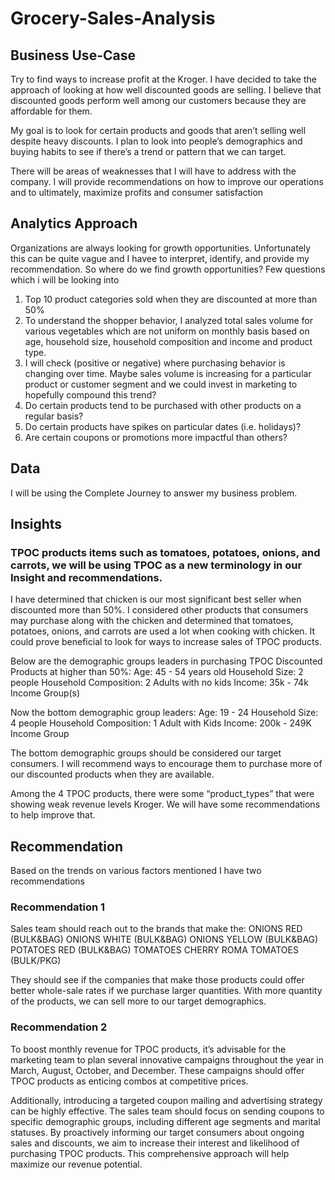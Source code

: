 # Grocery-Sales-Analysis

## Business Use-Case

Try to find ways to increase profit at the Kroger. I have decided to take the approach of looking at how well discounted goods are selling. I believe that discounted goods perform well among our customers because they are affordable for them.

My goal is to look for certain products and goods that aren’t selling well despite heavy discounts. I plan to look into people’s demographics and buying habits to see if there’s a trend or pattern that we can target.

There will be areas of weaknesses that I will have to address with the company. I will provide recommendations on how to improve our operations and to ultimately, maximize profits and consumer satisfaction


## Analytics Approach 

Organizations are always looking for growth opportunities. Unfortunately this can be quite vague and I havee to interpret, identify, and provide my recommendation.  So where do we find growth opportunities? Few questions which i will be looking into 
1. Top 10 product categories sold when they are discounted at more than 50%
2. To understand the shopper behavior, I analyzed total sales volume for various vegetables which are not uniform on monthly basis based on age, household size, household 
   composition and income and product type.
3. I will check (positive or negative) where purchasing behavior is changing over time. Maybe sales volume is increasing for a particular product or customer segment and we could 
  invest in marketing to hopefully compound this trend?
4. Do certain products tend to be purchased with other products on a regular basis?
5. Do certain products have spikes on particular dates (i.e. holidays)?
6. Are certain coupons or promotions more impactful than others?


## Data
I will be  using the Complete Journey to answer my business problem. 

## Insights

### TPOC products items such as tomatoes, potatoes, onions, and carrots, we will be using TPOC as a new terminology in our Insight and recommendations.

I have determined that chicken is our most significant best seller when discounted more than 50%. I considered other products that consumers may purchase along with the chicken and determined that tomatoes, potatoes, onions, and carrots are used a lot when cooking with chicken. It could prove beneficial to look for ways to increase sales of TPOC products.

Below are the demographic groups leaders in purchasing TPOC Discounted Products at higher than 50%:
Age: 45 - 54 years old
Household Size: 2 people
Household Composition: 2 Adults with no kids
Income: 35k - 74k Income Group(s)

Now the bottom demographic group leaders:
Age: 19 - 24
Household Size: 4 people
Household Composition: 1 Adult with Kids
Income: 200k - 249K Income Group

The bottom demographic groups should be considered our target consumers. I will recommend ways to encourage them to purchase more of our discounted products when they are available.

Among the 4 TPOC products, there were some “product_types” that were showing weak revenue levels Kroger. We will have some recommendations to help improve that.


## Recommendation

Based on the trends on various factors mentioned I have two recommendations

### Recommendation 1

Sales team should reach out to the brands that make the:
ONIONS RED (BULK&BAG)
ONIONS WHITE (BULK&BAG)
ONIONS YELLOW (BULK&BAG)
POTATOES RED (BULK&BAG)
TOMATOES CHERRY
ROMA TOMATOES (BULK/PKG)

They should see if the companies that make those products could offer better whole-sale rates if we purchase larger quantities. With more quantity of the products, we can sell more to our target demographics.

### Recommendation 2


To boost monthly revenue for TPOC products, it’s advisable for the marketing team to plan several innovative campaigns throughout the year in March, August, October, and December. These campaigns should offer TPOC products as enticing combos at competitive prices.

Additionally, introducing a targeted coupon mailing and advertising strategy can be highly effective. The sales team should focus on sending coupons to specific demographic groups, including different age segments and marital statuses. By proactively informing our target consumers about ongoing sales and discounts, we aim to increase their interest and likelihood of purchasing TPOC products. This comprehensive approach will help maximize our revenue potential.
